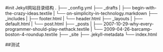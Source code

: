 #init
Jekyll网站目录结构
  .
  ├── _config.yml
  ├── _drafts
  |   ├── begin-with-the-crazy-ideas.textile
  |   └── on-simplicity-in-technology.markdown
  ├── _includes
  |   ├── footer.html
  |   └── header.html
  ├── _layouts
  |   ├── default.html
  |   └── post.html
  ├── _posts
  |   ├── 2007-10-29-why-every-programmer-should-play-nethack.textile
  |   └── 2009-04-26-barcamp-boston-4-roundup.textile
  ├── _site
  ├── .jekyll-metadata
  └── index.html


##测试
